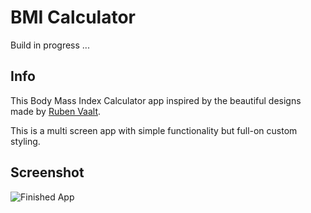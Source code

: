 # BMI Calculator

Build in progress ...

## Info

This Body Mass Index Calculator app inspired by the beautiful designs made by [Ruben Vaalt](https://dribbble.com/shots/4585382-Simple-BMI-Calculator). 

This is a multi screen app with simple functionality but full-on custom styling.

## Screenshot
![Finished App](https://github.com/londonappbrewery/Images/blob/master/bmi-calc-demo.gif)
